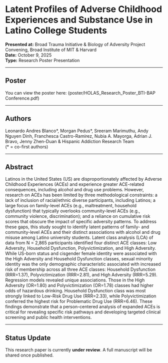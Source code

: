 # Latent Profiles of Adverse Childhood Experiences and Substance Use in Latino College Students

**Presented at:** Broad Trauma Initiative & Biology of Adversity Project Convening, Broad Institute of MIT & Harvard  
**Date:** October 9, 2025  
**Type:** Research Poster Presentation  

---

## Poster  
You can view the poster here: (poster/HOLAS_Research_Poster_BTI-BAP Conference.pdf)

---

## Authors  
Leonardo Andres Blanco*, Morgan Pedus*, Sreeram Marimuthu, Andy Nguyen Dinh, Franchesca Castro-Ramirez, Nubia A. Mayorga, Adrian J. Bravo, Jenny Zhen-Duan & Hispanic Addiction Research Team  
(* = co-first authors)

---

## Abstract  

Latinos in the United States (US) are disproportionately affected by Adverse Childhood Experiences (ACEs) and experience greater ACE-related consequences, including alcohol and drug use problems. However, research on ACEs has been limited by three methodological constraints: a lack of inclusion of racial/ethnic diverse participants, including Latinos; a large focus on family-level ACEs (e.g., maltreatment, household dysfunction) that typically overlooks community-level ACEs (e.g., community violence, discrimination); and a reliance on cumulative risk scores that obscure the impact of specific adversity patterns. To address these gaps, this study sought to identify latent patterns of family- and community-level ACEs and their distinct associations with alcohol and drug misuse among Latino university students. Latent class analysis (LCA) of data from N = 2,865 participants identified four distinct ACE classes: Low Adversity, Household Dysfunction, Polyvictimization, and High Adversity. While US-born status and cisgender female identity were associated with the High Adversity and Household Dysfunction classes, sexual minority identity was the only demographic characteristic associated with increased risk of membership across all three ACE classes: Household Dysfunction (RRR=1.37), Polyvictimization (RRR=2.81), and High Adversity (RRR=5.29). Regression models revealed unique associations. Those in the High Adversity (OR=1.80) and Polyvictimization (OR=1.78) classes had higher odds of hazardous drinking. Household Dysfunction class was most strongly linked to Low-Risk Drug Use (RRR=2.33), while Polyvictimization conferred the highest risk for Problematic Drug Use (RRR=6.46). These findings demonstrate that a person-centered analysis of expanded ACEs is critical for revealing specific risk pathways and developing targeted clinical screening and public health interventions.  

---

## Status Update  
This research paper is currently **under review**. A full manuscript will be shared once published.
